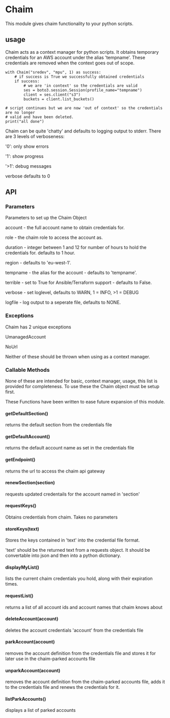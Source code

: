 # Chaim
This module gives chaim functionality to your python scripts.

## usage
Chaim acts as a context manager for python scripts.  It obtains temporary credentials
for an AWS account under the alias 'tempname'.  These credentials are removed when
the context goes out of scope.

```
with Chaim("sredev", "mpu", 1) as success:
    # if success is True we successfully obtained credentials
    if success:
        # we are 'in context' so the credentials are valid
        ses = boto3.session.Session(profile_name="tempname")
        client = ses.client("s3")
        buckets = client.list_buckets()

# script continues but we are now 'out of context' so the credentials are no longer
# valid and have been deleted.
print("all done")
```

Chaim can be quite 'chatty' and defaults to logging output to stderr.  There are 3
levels of verboseness:

  '0': only show errors

  '1': show progress

 '>1': debug messages

verbose defaults to 0

## API
### Parameters
Parameters to set up the Chaim Object

  account - the full account name to obtain credentials for.

  role - the chaim role to access the account as.

  duration - integer between 1 and 12 for number of hours to hold the credentials for.
             defaults to 1 hour.

  region - defaults to 'eu-west-1'.

  tempname - the alias for the account - defaults to 'tempname'.

  terrible - set to True for Ansible/Terraform support - defaults to False.

  verbose - set loglevel, defaults to WARN, 1 = INFO, >1 = DEBUG

  logfile - log output to a seperate file, defaults to NONE.

### Exceptions
Chaim has 2 unique exceptions

  UmanagedAccount

  NoUrl

Neither of these should be thrown when using as a context manager.

### Callable Methods
None of these are intended for basic, context manager, usage, this list is provided
for completeness.  To use these the Chaim object must be setup first.

These Functions have been written to ease future expansion of this module.

#### getDefaultSection()
returns the default section from the credentials file

#### getDefaultAccount()
returns the default account name as set in the credentials file

#### getEndpoint()
returns the url to access the chaim api gateway

#### renewSection(section)
requests updated credentails for the account named in 'section'

#### requestKeys()
Obtains credentials from chaim.  Takes no parameters

#### storeKeys(text)
Stores the keys contained in 'text' into the credential file format.

'text' should be the returned text from a requests object. It should be convertable
into json and then into a python dictionary.

#### displayMyList()
lists the current chaim credentials you hold, along with their expiration times.

#### requestList()
returns a list of all account ids and account names that chaim knows about

#### deleteAccount(account)
deletes the account credentials 'account' from the credentials file

#### parkAccount(account)
removes the account definition from the credentials file and stores it for later use
in the chaim-parked accounts file

#### unparkAccount(account)
removes the account definition from the chaim-parked accounts file, adds it to the
credentials file and renews the credentials for it.

#### listParkAccounts()
displays a list of parked accounts
